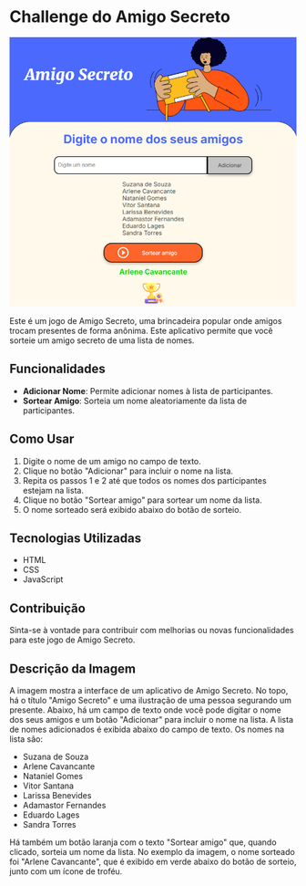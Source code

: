 # Challenge do Amigo Secreto

![alt text](./assets/imagem.png) 

Este é um jogo de Amigo Secreto, uma brincadeira popular onde amigos trocam presentes de forma anônima. Este aplicativo permite que você sorteie um amigo secreto de uma lista de nomes.

## Funcionalidades

- **Adicionar Nome**: Permite adicionar nomes à lista de participantes.
- **Sortear Amigo**: Sorteia um nome aleatoriamente da lista de participantes.

## Como Usar

1. Digite o nome de um amigo no campo de texto.
2. Clique no botão "Adicionar" para incluir o nome na lista.
3. Repita os passos 1 e 2 até que todos os nomes dos participantes estejam na lista.
4. Clique no botão "Sortear amigo" para sortear um nome da lista.
5. O nome sorteado será exibido abaixo do botão de sorteio.

## Tecnologias Utilizadas

- HTML
- CSS
- JavaScript

## Contribuição

Sinta-se à vontade para contribuir com melhorias ou novas funcionalidades para este jogo de Amigo Secreto.

## Descrição da Imagem

A imagem mostra a interface de um aplicativo de Amigo Secreto. No topo, há o título "Amigo Secreto" e uma ilustração de uma pessoa segurando um presente. Abaixo, há um campo de texto onde você pode digitar o nome dos seus amigos e um botão "Adicionar" para incluir o nome na lista. A lista de nomes adicionados é exibida abaixo do campo de texto. Os nomes na lista são:

- Suzana de Souza
- Arlene Cavancante
- Nataniel Gomes
- Vitor Santana
- Larissa Benevides
- Adamastor Fernandes
- Eduardo Lages
- Sandra Torres

Há também um botão laranja com o texto "Sortear amigo" que, quando clicado, sorteia um nome da lista. No exemplo da imagem, o nome sorteado foi "Arlene Cavancante", que é exibido em verde abaixo do botão de sorteio, junto com um ícone de troféu.
